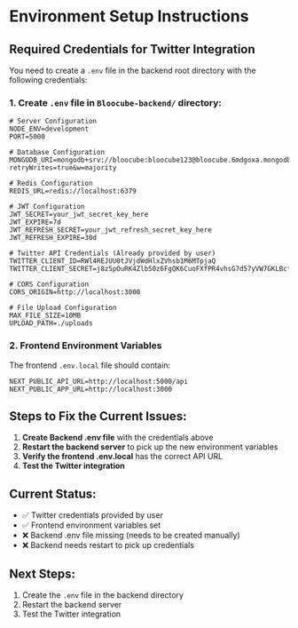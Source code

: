 # Environment Setup Instructions

## Required Credentials for Twitter Integration

You need to create a `.env` file in the backend root directory with the following credentials:

### 1. Create `.env` file in `Bloocube-backend/` directory:

```env
# Server Configuration
NODE_ENV=development
PORT=5000

# Database Configuration
MONGODB_URI=mongodb+srv://bloocube:bloocube123@bloocube.6mdgoxa.mongodb.net/bloocube?retryWrites=true&w=majority

# Redis Configuration
REDIS_URL=redis://localhost:6379

# JWT Configuration
JWT_SECRET=your_jwt_secret_key_here
JWT_EXPIRE=7d
JWT_REFRESH_SECRET=your_jwt_refresh_secret_key_here
JWT_REFRESH_EXPIRE=30d

# Twitter API Credentials (Already provided by user)
TWITTER_CLIENT_ID=RWl4REJUU0tJVjdWdHlxZVhsb1M6MTpjaQ
TWITTER_CLIENT_SECRET=j8z5pOuRK4Zlb50z6FgQK6CuoFXfPR4vhsG7d57yVW7GKLBcfZ

# CORS Configuration
CORS_ORIGIN=http://localhost:3000

# File Upload Configuration
MAX_FILE_SIZE=10MB
UPLOAD_PATH=./uploads
```

### 2. Frontend Environment Variables

The frontend `.env.local` file should contain:

```env
NEXT_PUBLIC_API_URL=http://localhost:5000/api
NEXT_PUBLIC_APP_URL=http://localhost:3000
```

## Steps to Fix the Current Issues:

1. **Create Backend .env file** with the credentials above
2. **Restart the backend server** to pick up the new environment variables
3. **Verify the frontend .env.local** has the correct API URL
4. **Test the Twitter integration**

## Current Status:
- ✅ Twitter credentials provided by user
- ✅ Frontend environment variables set
- ❌ Backend .env file missing (needs to be created manually)
- ❌ Backend needs restart to pick up credentials

## Next Steps:
1. Create the `.env` file in the backend directory
2. Restart the backend server
3. Test the Twitter integration
